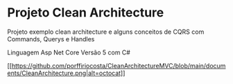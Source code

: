 # Projeto Clean Architecture

Projeto exemplo clean architecture e alguns conceitos de CQRS com Commands, Querys e Handles

Linguagem Asp Net Core Versão 5 com C#

[[https://github.com/porffiriocosta/CleanArchitectureMVC/blob/main/documents/CleanArchitecture.png|alt=octocat]]
